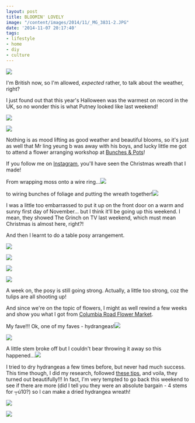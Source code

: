 ```yaml
---
layout: post
title: BLOOMIN' LOVELY
image: "/content/images/2014/11/_MG_3831-2.JPG"
date: '2014-11-07 20:17:40'
tags:
- lifestyle
- home
- diy
- culture
---
```


![](/content/images/2014/11/_MG_3831.JPG)

I'm British now, so I'm allowed, *expected* rather, to talk about the weather, right? 

I just found out that this year's Halloween was the warmest on record in the UK, so no wonder this is what Putney looked like last weekend!

![](/content/images/2014/11/IMG_4223.JPG)

![](/content/images/2014/11/IMG_4225.JPG)

Nothing is as mood lifting as good weather and beautiful blooms, so it's just as well that Mr ling yeung b was away with his boys, and lucky little me got to attend a flower arranging workshop at <a href="http://www.bunchesandpots.co.uk/" target="_blank">Bunches & Pots</a>!

If you follow me on <a href="http://instagram.com/lingyeungb" target="_blank">Instagram</a>, you'll have seen the Christmas wreath that I made!

From wrapping moss onto a wire ring...![](/content/images/2014/11/IMG_4213.JPG)

to wiring bunches of foliage and putting the wreath together!![](/content/images/2014/11/IMG_4226.JPG)

I was a little too embarrassed to put it up on the front door on a warm and sunny first day of November... but I think it'll be going up this weekend. I mean, they showed The Grinch on TV last weekend, which must mean Christmas is almost here, right?!

And then I learnt to do a table posy arrangement.

![](/content/images/2014/11/_MG_3831-1.JPG)

![](/content/images/2014/11/_MG_3837.JPG)

![](/content/images/2014/11/_MG_3841.JPG)

![](/content/images/2014/11/_MG_3835.JPG)

A week on, the posy is still going strong. Actually, a little too strong, coz the tulips are all shooting up!

And since we're on the topic of flowers, I might as well rewind a few weeks and show you what I got from <a href="http://www.lingyeungb.com/sunday-blooms/" target="_blank">Columbia Road Flower Market</a>.

My fave!!! Ok, one of my faves - hydrangeas!![](/content/images/2014/11/IMG_4079.JPG)

![](/content/images/2014/11/IMG_4081.JPG)

A little stem broke off but I couldn't bear throwing it away so this happened...![](/content/images/2014/11/IMG_4089.JPG)

I tried to dry hydrangeas a few times before, but never had much success. This time though, I did my research, followed <a href="http://www.bhg.com/gardening/design/projects/how-to-dry-hydrangeas/" target="_blank">these tips</a>, and voila, they turned out beautifully!!! In fact, I'm very tempted to go back this weekend to see if there are more (did I tell you they were an absolute bargain - 4 stems for ┬ú10?) so I can make a dried hydrangea wreath!

![](/content/images/2014/11/IMG_4150.JPG)

![](/content/images/2014/11/_MG_3842.JPG)






